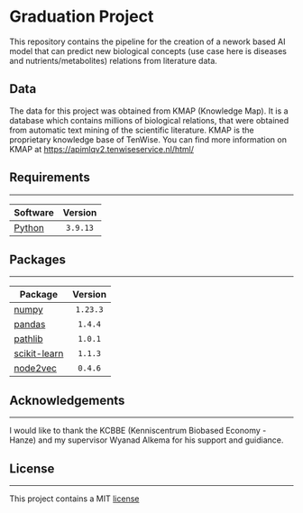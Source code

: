 # Graduation Project
This repository contains the pipeline for the creation of a nework based AI model that can predict new biological concepts (use case here is diseases and nutrients/metabolites) relations from literature data.


## Data
The data for this project was obtained from KMAP (Knowledge Map). It is a database which contains millions of biological relations, 
that were obtained from automatic text mining of the scientific literature. 
KMAP is the proprietary knowledge base of TenWise. You can find more information on KMAP at https://apimlqv2.tenwiseservice.nl/html/


## Requirements
* * *
| Software                          | Version  |
| --------------------------------- | :------: |
| [Python](https://www.python.org/) | `3.9.13`  |  


## Packages
* * *
| Package                                              | Version  |
| ---------------------------------------------------- | :------: |
| [numpy](https://numpy.org/)                          | `1.23.3` |
| [pandas](https://pandas.pydata.org/)                 | `1.4.4`  |
| [pathlib](https://pathlib.readthedocs.io/en/pep428/) | `1.0.1`  |
| [scikit-learn](https://scikit-learn.org/stable/)     | `1.1.3`  |
| [node2vec](https://pypi.org/project/node2vec/)       | `0.4.6`  |




## Acknowledgements
* * *
I would like to thank the KCBBE (Kenniscentrum Biobased Economy - Hanze) and my supervisor Wyanad Alkema for his support and guidiance.

## License
* * * 
This project contains a MIT [license](./LICENSE.md)
